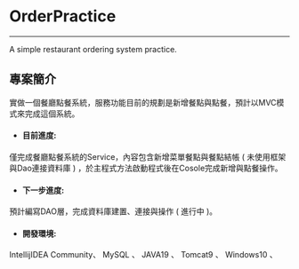# OrderPractice
---
A simple restaurant ordering system practice.

## 專案簡介
實做一個餐廳點餐系統，服務功能目前的規劃是新增餐點與點餐，預計以MVC模式來完成這個系統。
- #### 目前進度:
僅完成餐廳點餐系統的Service，內容包含新增菜單餐點與餐點結帳  ( 未使用框架與Dao連接資料庫 ) ，於主程式方法啟動程式後在Cosole完成新增與點餐操作。
- #### 下一步進度:
預計編寫DAO層，完成資料庫建置、連接與操作 ( 進行中 )。
- #### 開發環境:
IntellijIDEA Community、 MySQL 、 JAVA19 、 Tomcat9 、 Windows10 、 
